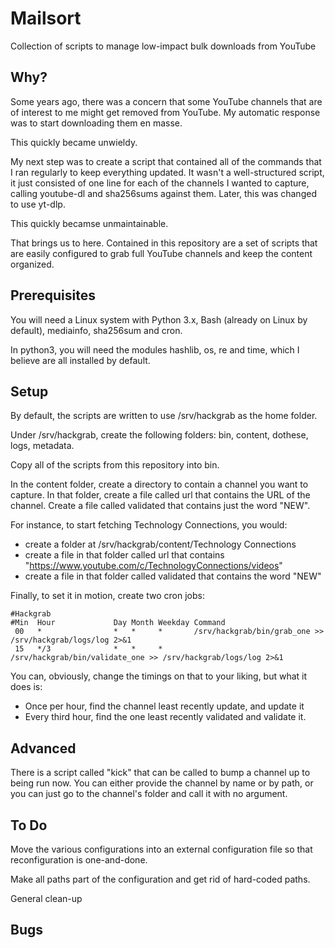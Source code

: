 # Mailsort

Collection of scripts to manage low-impact bulk downloads from YouTube

## Why?

Some years ago, there was a concern that some YouTube channels that are of interest to me might get removed from YouTube.  My automatic response was to start downloading them en masse.

This quickly became unwieldy.

My next step was to create a script that contained all of the commands that I ran regularly to keep everything updated.  It wasn't a well-structured script, it just consisted of one line for each of the channels I wanted to capture, calling youtube-dl and sha256sums against them.  Later, this was changed to use yt-dlp.

This quickly becamse unmaintainable.

That brings us to here.  Contained in this repository are a set of scripts that are easily configured to grab full YouTube channels and keep the content organized.

## Prerequisites

You will need a Linux system with Python 3.x, Bash (already on Linux by default), mediainfo, sha256sum and cron.

In python3, you will need the modules hashlib, os, re and time, which I believe are all installed by default.

## Setup

By default, the scripts are written to use /srv/hackgrab as the home folder.

Under /srv/hackgrab, create the following folders: bin, content, dothese, logs, metadata.

Copy all of the scripts from this repository into bin.

In the content folder, create a directory to contain a channel you want to capture.  In that folder, create a file called url that contains the URL of the channel.  Create a file called validated that contains just the word "NEW".

For instance, to start fetching Technology Connections, you would:

 * create a folder at /srv/hackgrab/content/Technology Connections
 * create a file in that folder called url that contains "https://www.youtube.com/c/TechnologyConnections/videos"
 * create a file in that folder called validated that contains the word "NEW"

Finally, to set it in motion, create two cron jobs:

    #Hackgrab
    #Min  Hour             Day Month Weekday Command
     00   *                *   *     *       /srv/hackgrab/bin/grab_one >> /srv/hackgrab/logs/log 2>&1
     15   */3              *   *     *       /srv/hackgrab/bin/validate_one >> /srv/hackgrab/logs/log 2>&1

You can, obviously, change the timings on that to your liking, but what it does is:

 * Once per hour, find the channel least recently update, and update it
 * Every third hour, find the one least recently validated and validate it.

## Advanced

There is a script called "kick" that can be called to bump a channel up to being run now.  You can either provide the channel by name or by path, or you can just go to the channel's folder and call it with no argument.

## To Do

Move the various configurations into an external configuration file so that reconfiguration is one-and-done.

Make all paths part of the configuration and get rid of hard-coded paths.

General clean-up

## Bugs


